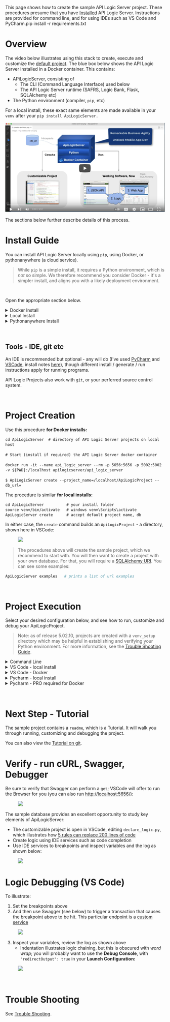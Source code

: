 This page shows how to create the sample API Logic Server project.  These procedures presume that you have  [Installed](../Quick-Start#Install-Guide) API Logic Server.  Instructions are provided for command line, and for using IDEs such as VS Code and PyCharm.pip install -r requirements.txt   


# Overview
The video below illustrates using this stack to create, execute and customize the [default project](Database).  The blue box below shows the API Logic Server installed in a Docker container.  This contains:
* APiLogicServer, consisting of
  * The CLI (Command Language Interface) used below
  * The API Logic Server runtime (SAFRS, Logic Bank, Flask, SQLAlchemy etc)
* The Python environment (compiler, `pip`, etc)

For a local install, these exact same elements are made available in your `venv` after your `pip install ApiLogicServer.`

[![Using VS Code](../images/creates-and-runs-video-vsc.png?raw=true?raw=true)](https://youtu.be/5nYVNJTfWbs "Using VS Code with the ApiLogicServer container")

The sections below further describe details of this process.

# Install Guide

You can install API Logic Server locally using `pip`, using Docker, or pythonanywhere (a cloud service).

  > While `pip` is a simple install, it requires a Python environment, which is _not_ so simple.  We therefore recommend you consider Docker - it's a simpler install, and aligns you with a likely deployment environment.

&nbsp;

Open the appropriate section below.

<details>

  <summary>Docker Install</summary>
&nbsp;
As described in the [readme](https://github.com/valhuber/ApiLogicServer/blob/main/README.md):

```bash
cd ApiLogicServer      # a directory of projects on local host

# Start (install if required) the API Logic Server docker container...

docker run -it --name api_logic_server --rm -p 5656:5656 -p 5002:5002 -v ${PWD}:/localhost apilogicserver/api_logic_server
```

This will start a command line in the Docker container.
You are now able to issue commands like `ApiLogicServer create` as described in the readme.

The `api_logic_server` image supports startup arguments so you can control the `api_logic_server` container, by running a startup script or by supplying environment variables.  You might, for example, have automated test procedures that load projects from `GitHub` and run tests.

For more information, see [Working With Docker](../Working-With-Docker).

&nbsp;

### Next Steps

Create, start and debug the sample project as described below in [Project Creation](#Project-Creation).

&nbsp;

</details>


<details>
  <summary>Local Install</summary>
&nbsp;
API Logic Server requires Python 3.8 or higher, since it relies on `from future import annotations`.

The first section below verifies whether your Python environment is current.  

The following section explains how to install a current Python environment.

### Verify Pre-reqs: Python 3.8+, pip3

Ensure you have these pre-reqs:

```bash
python --version
python -m venv --help    # creates a venv
python -m pip --version  # install from PyPi
```

  > Note: you may need to use `python3` instead of `python`.  You can customize this as described in the [Troubleshooting Guide](../Troubleshooting#python-issues).

&nbsp;

### Install Python (if required)

If you are missing any, install them as described here.  Skip this step if your pre-reqs are fine.  To install Python:

* On Windows - run the windows installer - be sure to specify "add Python to Path"

* On Mac/Linux - your OS may provide installer options.
  
  * For example, Ubuntu provides the *Software Update* utility.  

  * Mac users can use the [standard installer](https://www.python.org/downloads/); follow the recommendations to install certificates and update your shell.

    > Installing Python on the Mac can be... _dramatic._  Consult the [Troubleshooting Guide](../Troubleshooting#python-issues).

  * Alternatively, many prefer [using homebrew](https://brew.sh/), as described [here](https://opensource.com/article/19/5/python-3-default-mac#what-to-do)

&nbsp;

### Install API Logic Server in a virtual environment

Then, install API Logic Server in the usual manner:

```bash
cd ApiLogicServer          # directory of your choice
python3 -m venv venv       # may require python -m venv venv
source venv/bin/activate   # windows venv\Scripts\activate
pip install ApiLogicServer # you may need to use pip3
```

&nbsp;

### SqlServer - install `pyodbc`

This is included in Docker, but not for local installs.  To install `pyodbc` (either global to your machine, or within a `venv`):

* Linux

```bash
apt install unixodbc-dev   # Linux only
pip install pyodbc
```

* Mac - using [brew](https://brew.sh/):

Install the [Microsoft ODBC driver](https://docs.microsoft.com/en-us/sql/connect/odbc/linux-mac/install-microsoft-odbc-driver-sql-server-macos?view=sql-server-ver16), then:

```bash
# may be required - brew install unixodbc      # Mac only
pip install pyodbc
```

Please see the examples on the [testing](../Testing#northwind---sqlserver--docker) for important considerations in specifying SQLAlchemy URIs.

&nbsp;

### Next Steps

Create, start and debug the sample project - see the [Quick Start](#Quick-Start).

&nbsp;

</details>

<details>
  <summary>Pythonanywhere Install</summary>

You can create an ApiLogicServer on [PythonAnywhere](http://pythonanywhere.com) for any cloud-accessible database.  Open a bash console, and:

```bash  
python3 -m venv venv  # ensures that Python3 is used  
source venv/bin/activate

python3 -m pip install ApiLogicServer

ApiLogicServer create --host=ApiLogicServer.pythonanywhere.com --port=   # ApiLogicServer == your account  
```

__1. Create Application__

Here is an example using a pythonanywhere-hosted MySQL database (__note__ the escape character for the $ in the database name:  
```  
ApiLogicServer create --project_name=Chinook \
--host=ApiLogicServer.pythonanywhere.com --port= \
--db_url=mysql+pymysql://ApiLogicServer:***@ApiLogicServer.mysql.pythonanywhere-services.com/ApiLogicServer\$Chinook
```

__2. Create and configure a web app__

<figure><img src="https://github.com/valhuber/apilogicserver/wiki/images/python-anywhere.png?raw=true"></figure>

__3. Update the wsgi__
And copy the contents of ```/home/ApiLogicServer/api_logic_server/python_anywhere_wsgi.py``` over the wsgi file created by pythonanywhere.

__4. Update the Admin App `api_root`__
The first few lines of the Admin.yaml and Admin Config page should be (update the last line:
```
about:
  date: December 26, 2021 09:00:00
  recent_changes: altered tab captions
  version: 3.50.51
api_root: https://apilogicserver.pythonanywhere.com/api
```

__5. Verify `admin.yanl`__
Verify that the `ui/admin.yaml` ends with something like this:

```bash
settings:
  HomeJS: https://apilogicserver.pythonanywhere.com/admin-app/home.js
  max_list_columns: 8
```

__6. Restart the Web App__
You start ApiLogicServer from the web console, *not* from the command line

__6. Run the application__

You can open the Admin App in your browser [http://apilogicserver.pythonanywhere.com/admin-app/index.html](http://apilogicserver.pythonanywhere.com/admin-app/index.html).


You can use ```curl```:  
```  
curl -X GET "http://ApiLogicServer.pythonanywhere.com/api/employees/?include=office%2Cparent%2CEmployeeList%2CCustomerList&fields%5BEmployee%5D=employeeNumber%2ClastName%2CfirstName%2Cextension%2Cemail%2CofficeCode%2CreportsTo%2CjobTitle&page%5Boffset%5D=0&page%5Blimit%5D=10&sort=employeeNumber%2ClastName%2CfirstName%2Cextension%2Cemail%2CofficeCode%2CreportsTo%2CjobTitle%2Cid" -H  "accept: application/vnd.api+json" -H  "Content-Type: application/vnd.api+json"  
```

</details>

&nbsp;&nbsp;

## Tools - IDE, git etc

An IDE is recommended but optional - any will do (I've used [PyCharm](https://www.jetbrains.com/pycharm/download) and [VSCode](https://code.visualstudio.com), install notes [here](https://github.com/valhuber/fab-quick-start/wiki/IDE-Setup)), though different install / generate / run instructions apply for running programs.

API Logic Projects also work with `git`, or your perferred source control system.

&nbsp;&nbsp;

# Project Creation

Use this procedure __for Docker installs:__

```
cd ApiLogicServer  # directory of API Logic Server projects on local host

# Start (install if required) the API Logic Server docker container

docker run -it --name api_logic_server --rm -p 5656:5656 -p 5002:5002 -v ${PWD}:/localhost apilogicserver/api_logic_server

$ ApiLogicServer create --project_name=/localhost/ApiLogicProject --db_url=
```

The procedure is similar __for local installs:__
```
cd ApiLogicServer          # your install folder
source venv/bin/activate   # windows venv\Scripts\activate
ApiLogicServer create      # accept default project name, db
```

In either case, the `create` command builds an `ApiLogicProject` - a directory, shown here in VSCode:

<figure><img src="https://github.com/valhuber/apilogicserver/wiki/images/generated-project.png?raw=true"></figure>

  > The procedures above will create the sample project, which we recommend to start with.  You will then want to create a project with your own database.  For that, you will require a [SQLAlchemy URI](https://docs.sqlalchemy.org/en/14/core/engines.html).  You can see some examples:

```bash
ApiLogicServer examples   # prints a list of url examples
```

</details>
  
&nbsp;

# Project Execution 

Select your desired configuration below, and see how to run, customize and debug your ApiLogicProject.

  > Note: as of release 5.02.10, projects are created with a `venv_setup` directory which may be helpful in establishing and verifying your Python environment.  For more information, see the [Trouble Shooting Guide](../Troubleshooting#ide-issues).

<details>
  <summary>Command Line</summary>
  
&nbsp;&nbsp;  

While you will probably want to run it from your IDE (see next section), you can also run from the command line as described below.

__1. Start the Server__
The `api_logic_server_run.py` file is executable.  The simplest way to run it is:
```
ApiLogicServer run        # in Docker Terminal, or with venv active
```

__2. Open in your Browser__
The server should start, and suggest the URL for your Browser.  That will open a page like this where you can explore your data using the automatically created [Admin app](../Working-with-the-Admin-App), and explore the API with automatically generated Swagger:

<figure><img src="https://github.com/valhuber/apilogicserver/wiki/images/ui-admin/admin-home.png?raw=true"></figure>
</details>

<details>
  <summary>VS Code - local install</summary>

&nbsp;&nbsp; 

__1. Create your project__

```
cd ApiLogicServer          # your install folder
source venv/bin/activate   # windows venv\Scripts\activate

ApiLogicServer create   # Return to accept default project name, db

```

__2. Open your project with VS Code__

You can open the IDE yourself, or from the command line:

```
cd ApiLogicServer

# start VS Code either as an application, or via the command line
#    .. macOS users may require: https://code.visualstudio.com/docs/setup/mac

code ApiLogicProject  # using command line to open VS Code on project
```


__3. Remote Container - Decline__
Decline the option above to use the remote-container.   You can prevent this by deleting the `.devcontainer` folder.


__4. Create Virtual Environment__
You then create your virtual environment, activate it, and install the  ApiLogicServer runtime.  

In VS Code: __Terminal > New Terminal Window__, and...

```
python3 -m venv ./venv            # windows: python -m venv venv
# VS Code will recognize your `venv` and ask whether to establish it as your virtual environment.  Say yes.  
source venv/bin/activate          # windows: venv\Scripts\activate
pip install -r requirements.txt   # the requirements.txt file was pre-created by ApiLogicServer
```

> The install sometimes fails due on machines with an older version of `pip`.  If you see a message suggesting you upgrade  `pip` , do so.

For more information, see [Work with Environments](https://code.visualstudio.com/docs/python/environments#_work-with-environments)

__5. Install Python Extension__

You may be prompted for this (recent versions of VSCode might auto-detect language support):

<figure><img src="https://github.com/valhuber/apilogicserver/wiki/images/docker/VSCode/4-install-python-extension.png"></figure>


__6. Run the server__
You are ready to run
1. Run/Debug: `ApiLogicServer`

> You may get a message: _"The Python path in your debug configuration is invalid."_  Open View > Command Pallet, type “Python Select Interpreter” and Select your `venv`.

<figure><img src="https://github.com/valhuber/apilogicserver/wiki/images/docker/VSCode/run-debug.png"></figure>

</details>


<details>
  <summary>VS Code - Docker</summary>

&nbsp;&nbsp;

Integrated Development Environments (IDEs) provide code editing and debugging, as well as many other services.  

The created Docker project is a standard Python project, [fully customizable](https://github.com/valhuber/ApiLogicServer#customize-the-created-project) with your existing IDE and other development tools.

> Significantly, you can utilize the Python environment from the Docker machine, __eliminating the need to install and configure Python__.   These procedures apply to local and Docker-based Python.

Pre-reqs:
* Docker (if elected)
* VS Code 1.61
* [VS Code Shell Command](https://code.visualstudio.com/docs/setup/mac)

The steps below explain how to load, run, verify and debug your projects.
The _load_ step differs depending on whether you are using Docker.


__1. Load your docker project__

Create and load your project like this:

```bash
cd ~/Desktop                # directory of API Logic Server projects on local host

# [Install and] Start the API Logic Server docker container
docker run -it --name api_logic_server --rm -p 5656:5656 -p 5002:5002 -v ${PWD}:/localhost apilogicserver/api_logic_server

# (Now inside the container)
ApiLogicServer create   # Return to accept default project name, db

exit  # exit container to localhost
```

   > Observe you __exit the Docker container___.  We'll start VSCOde _locally_ below, where it will restart Docker as a Remote Container below.  _Local_ operation means your project files are accessed locally (not via `/localhost`), which enables local file operations such as git.

```bash
# start VS Code either as an application, or via the command line
# macOS users may require: https://code.visualstudio.com/docs/setup/mac
code ApiLogicProject  # loads VS Code; accept container suggestions, and press F5 to run (described below)
```


__2. Remote Container - Accept__

Created projects are configured to support:
* launch configurations for running `ApiLogicServer` and the `Basic Web App`
* Docker-based Python environments, per `.devcontainer`

So, when you open the created project, VS Code recognizes that Docker configuration, and provides an option to **Reopen** the project in a [remote container](https://code.visualstudio.com/docs/remote/containers).  Accept this option.


<figure><img src="https://github.com/valhuber/apilogicserver/wiki/images/docker/VSCode/open-in-container.png"></figure>

__3. Run ApiLogicServer__

Click __Run and debug > Run ApiLogicServer__.

This will start the server, and offer to run the Browser on the Admin app.  For more information, [see here](https://github.com/valhuber/ApiLogicServer/blob/main/README.md#run).

__4. Install Python Extension__

When you run, you may encounter the message below; if so:
1. Click Extensions (as shown)
2. Ensure Python support is installed and enabled

<figure><img src="https://github.com/valhuber/apilogicserver/wiki/images/docker/VSCode/docker-install-python-extension.png"></figure>


__ApiLogicServer Container upgrades__

If you update your ApiLogicServer container to a new version, your existing projects may appear to be damaged.  You can fix them easily:

1. Click the Dev Container button (in the lower left)
1. Choose **Rebuild Container**

</details>


<details>
  <summary>Pycharm - local install</summary>

&nbsp;&nbsp;

__1. Create your project__

```
cd ApiLogicServer          # your install folder
source venv/bin/activate   # windows venv\Scripts\activate

ApiLogicServer create   # Return to accept default project name, db

```


__2. Do *not* create the `venv` outside PyCharm__


__3. Open the ApiLogic Project__

__4. Create a new Virtual Environment using PyCharm defaults__

PyCharm will ask you to configure a Python Interpreter.  Do so as shown below.

<figure><img src="https://github.com/valhuber/apilogicserver/wiki/images/PyCharm/PyCharm-create-venv.png"></figure>


__5. `pip` install__

Some versions of Pycharm automatically load your dependencies, others do not.  But it's simple to load them using the terminal window:

```bash
source venv/bin/activate          # windows: venv\Scripts\activate
pip install -r requirements.txt   # the requirements.txt file was pre-created by ApiLogicServer
```

> The install sometimes fails due on machines with an older version of `pip`.  If you see a message suggesting you upgrade  `pip` , do so.



__6. Run the pre-configured `run` launch configuration__

Some versions of Pycharm may require that you update the Launch Configuration(s) to use your `venv`.

</details>


<details>
  <summary>Pycharm - PRO required for Docker</summary>
  
&nbsp;&nbsp;

__1. Configure Python Interpreter using Docker__
See [these instructions for PyCharm](https://www.jetbrains.com/help/pycharm/using-docker-as-a-remote-interpreter.html); you should be able to configure a Python interpreter like this:

<figure><img src="https://github.com/valhuber/apilogicserver/wiki/images/docker/docker-python.png"></figure>

__2. Run the pre-configured launch configuration__

You can use this to run the created project:
1. Try to run the `api_logic_server_run.py` (right mouse click).

It won't run, but does create a launch configuration...
1. Edit the created launch configuration, as follows:
1. Specify the `Parameters`
1. Specify the `Docker container settings`

<figure><img src="https://github.com/valhuber/apilogicserver/wiki/images/docker/run-parameters.png"></figure>

</details>

&nbsp;

# Next Step - Tutorial

The sample project contains a `readme`, which is a Tutorial.  It will walk you through running, customizing and debugging the project.

You can also view the [Tutorial on git](https://github.com/valhuber/ApiLogicServer/blob/main/README.md#api-logic-server---sample-tutorial).

# Verify - run cURL, Swagger, Debugger
Be sure to verify that Swagger can perform a `get`; VSCode will offer to run the Browser for you (you can also run [http://localhost:5656/](http://localhost:5656/)):

<figure><img src="https://github.com/valhuber/apilogicserver/wiki/images/docker/VSCode/5-run-swagger.png"></figure>

The sample database provides an excellent opportunity to study key elements of ApiLogicServer:
* The customizable project is open in VSCode, editing `declare_logic.py`, which illustrates how [5 rules can replace 200 lines of code](https://github.com/valhuber/LogicBank/wiki/by-code)
* Create logic using IDE services such as code completion
* Use IDE services to breakpoints and inspect variables and the log as shown below:

<figure><img src="https://github.com/valhuber/apilogicserver/wiki/images/docker/VSCode/logic-debug.png"></figure>

# Logic Debugging (VS Code)

To illustrate:
1. Set the breakpoints above
2. And then use Swagger (see below) to trigger a transaction that causes the breakpoint above to be hit.  This particular endpoint is a [custom service](#customizing-apilogicprojects)

<figure><img src="https://github.com/valhuber/apilogicserver/wiki/images/docker/VSCode/add-order.png"></figure>

3. Inspect your variables, review the log as shown above
    * Indentation illustrates logic chaining, but this is obscured with _word wrap_; you will probably want to use the **Debug Console**, with `"redirectOutput": true` in your **Launch Configuration:**

<figure><img src="https://github.com/valhuber/apilogicserver/wiki/images/docker/VSCode/no-line-wrap.png"></figure>

&nbsp;

# Trouble Shooting
See [Trouble Shooting](../Troubleshooting#docker).
